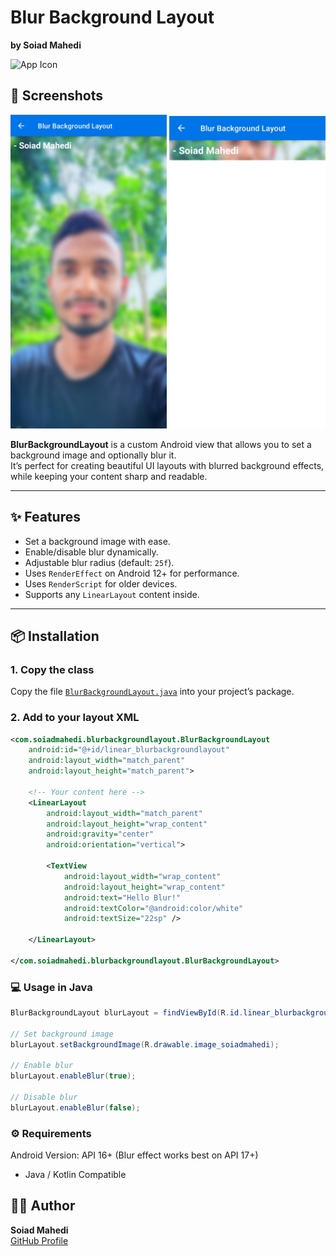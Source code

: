 # Blur Background Layout
**by Soiad Mahedi**

![App Icon](app/src/main/res/mipmap-xxxhdpi/ic_launcher.png)

## 📸 Screenshots
<p>
  <img src="screenshots/Screenshot_1.jpg" alt="Screenshot 1" width="250">
  <img src="screenshots/Screenshot_2.jpg" alt="Screenshot 2" width="250">
</p>

**BlurBackgroundLayout** is a custom Android view that allows you to set a background image and optionally blur it.  
It’s perfect for creating beautiful UI layouts with blurred background effects, while keeping your content sharp and readable.

---

## ✨ Features
- Set a background image with ease.
- Enable/disable blur dynamically.
- Adjustable blur radius (default: `25f`).
- Uses `RenderEffect` on Android 12+ for performance.
- Uses `RenderScript` for older devices.
- Supports any `LinearLayout` content inside.

---

## 📦 Installation

### 1. Copy the class
Copy the file [`BlurBackgroundLayout.java`](app/src/main/java/com/soiadmahedi/blurbackgroundlayout/BlurBackgroundLayout.java) into your project’s package.

### 2. Add to your layout XML
```xml
<com.soiadmahedi.blurbackgroundlayout.BlurBackgroundLayout
    android:id="@+id/linear_blurbackgroundlayout"
    android:layout_width="match_parent"
    android:layout_height="match_parent">

    <!-- Your content here -->
    <LinearLayout
        android:layout_width="match_parent"
        android:layout_height="wrap_content"
        android:gravity="center"
        android:orientation="vertical">

        <TextView
            android:layout_width="wrap_content"
            android:layout_height="wrap_content"
            android:text="Hello Blur!"
            android:textColor="@android:color/white"
            android:textSize="22sp" />

    </LinearLayout>

</com.soiadmahedi.blurbackgroundlayout.BlurBackgroundLayout>
```

### 💻 Usage in Java
```java
BlurBackgroundLayout blurLayout = findViewById(R.id.linear_blurbackgroundlayout);

// Set background image
blurLayout.setBackgroundImage(R.drawable.image_soiadmahedi);

// Enable blur
blurLayout.enableBlur(true);

// Disable blur
blurLayout.enableBlur(false);
```

### ⚙️ Requirements
Android Version: API 16+ (Blur effect works best on API 17+)
- Java / Kotlin Compatible

## 👨‍💻 Author
**Soiad Mahedi**  
[GitHub Profile](https://github.com/soiadmahedi)
